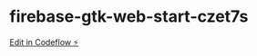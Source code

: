 # firebase-gtk-web-start-czet7s

[Edit in Codeflow ⚡️](https://stackblitz.com/~/github.com/fariq04/firebase-gtk-web-start-czet7s)